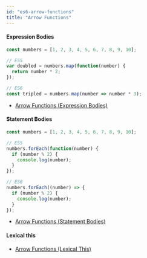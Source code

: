 ```yaml
---
id: "es6-arrow-functions"
title: "Arrow Functions"
---
```


#### Expression Bodies
```js
const numbers = [1, 2, 3, 4, 5, 6, 7, 8, 9, 10];

// ES5
var doubled = numbers.map(function(number) {
  return number * 2;
});

// ES6
const tripled = numbers.map(number => number * 3);
```
- [Arrow Functions (Expression Bodies)](http://es6-features.org/#ExpressionBodies)

#### Statement Bodies
```js
const numbers = [1, 2, 3, 4, 5, 6, 7, 8, 9, 10];

// ES5
numbers.forEach(function(number) {
  if (number % 2) {
    console.log(number);
  }
});

// ES6
numbers.forEach((number) => {
  if (number % 2) {
    console.log(number);
  }
});
```

- [Arrow Functions (Statement Bodies)](http://es6-features.org/#StatementBodies)

#### Lexical this

- [Arrow Functions (Lexical This)](http://es6-features.org/#Lexicalthis)
